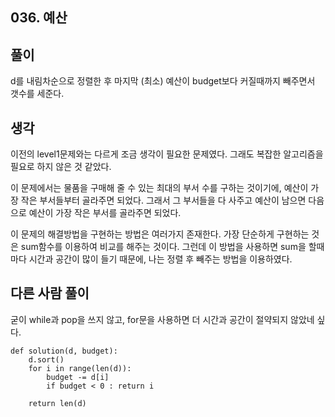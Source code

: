 ## 036. 예산 

## 풀이

d를 내림차순으로 정렬한 후 마지막 (최소) 예산이 budget보다 커질때까지 빼주면서 갯수를 세준다.

## 생각

이전의 level1문제와는 다르게 조금 생각이 필요한 문제였다.
그래도 복잡한 알고리즘을 필요로 하지 않은 것 같았다.

이 문제에서는 물품을 구매해 줄 수 있는 최대의 부서 수를 구하는 것이기에, 예산이 가장 작은 부서들부터 골라주면 되었다.
그래서 그 부서들을 다 사주고 예산이 남으면 다음으로 예산이 가장 작은 부서를 골라주면 되었다.

이 문제의 해결방법을 구현하는 방법은 여러가지 존재한다.
가장 단순하게 구현하는 것은 sum함수를 이용하여 비교를 해주는 것이다.
그런데 이 방법을 사용하면 sum을 할때마다 시간과 공간이 많이 들기 때문에, 나는 정렬 후 빼주는 방법을 이용하였다.

## 다른 사람 풀이

굳이 while과 pop을 쓰지 않고, for문을 사용하면 더 시간과 공간이 절약되지 않았네 싶다.

```
def solution(d, budget):
    d.sort()
    for i in range(len(d)):
        budget -= d[i]
        if budget < 0 : return i

    return len(d)
```